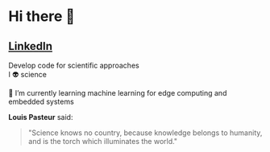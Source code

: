 # Hi there 👋

## [LinkedIn](https://s.id/roy-profile)

Develop code for scientific approaches<br>
I :alien: science

🌱 I’m currently learning machine learning for edge computing and embedded systems

**Louis Pasteur** said:
>"Science knows no country, because knowledge belongs to humanity, and is the torch which illuminates the world."

<!--
**ricoen/ricoen** is a ✨ _special_ ✨ repository because its `README.md` (this file) appears on your GitHub profile.

Here are some ideas to get you started:

- 🔭 I’m currently working on ...
- 🌱 I’m currently learning ...
- 👯 I’m looking to collaborate on ...
- 🤔 I’m looking for help with ...
- 💬 Ask me about ...
- 📫 How to reach me: ...
- 😄 Pronouns: ...
- ⚡ Fun fact: ...
-->
